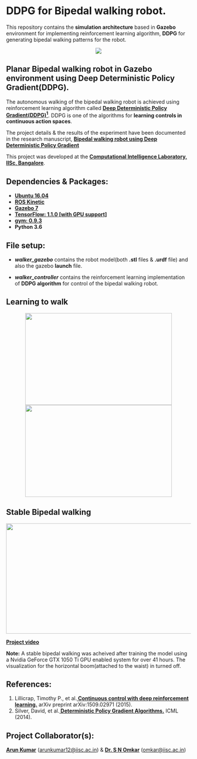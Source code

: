 # DDPG for Bipedal walking robot.
This repository contains the <b>simulation architecture</b> based in <b>Gazebo</b> environment for implementing reinforcement learning algorithm, <b>DDPG</b> for generating bipedal walking patterns for the robot. 
<p align= "center">
  <img src="walker_controller/src/biped.gif/">
</p>

## Planar Bipedal walking robot in Gazebo environment using Deep Deterministic Policy Gradient(DDPG).
The autonomous walking of the bipedal walking robot is achieved using reinforcement learning algorithm called <a href="https://github.com/nav74neet/ddpg_biped#references"><b>Deep Deterministic Policy Gradient(DDPG)<sup>1</sup></b></a>. DDPG is one of the algorithms for <b>learning controls in continuous action spaces</b>.
<p>The project details & the results of the experiment have been documented in the research manuscript, <b><a href="https://arxiv.org/abs/1807.05924v2">Bipedal walking robot using Deep Deterministic Policy Gradient</a></b></p>
This project was developed at the <a href="https://sites.google.com/site/compintellab/home"><b>Computational Intelligence Laboratory, IISc, Bangalore</b></a>.

## Dependencies & Packages:
- <b><a href="http://releases.ubuntu.com/16.04/">Ubuntu 16.04</a></b>
- <b><a href="http://wiki.ros.org/kinetic">ROS Kinetic</a></b>
- <b><a href="http://gazebosim.org/">Gazebo 7</a></b>
- <b><a href="https://www.tensorflow.org/">TensorFlow: 1.1.0 [with GPU support]</a></b> 
- <b><a href="https://gym.openai.com/docs/">gym: 0.9.3</a></b>
- <b>Python 3.6</b>

## File setup:
- ***walker_gazebo*** contains the robot model(both **.stl** files & **.urdf** file) and also the gazebo **launch** file.

- ***walker_controller*** contains the reinforcement learning implementation of **DDPG algorithm** for control of the bipedal walking robot.
 
 ## Learning to walk
<p align= "center">
  <img src="walker_controller/src/training_1.gif/" height="250" width="400" hspace="5">
  <img src="walker_controller/src/training_2.gif/" height="250" width="400">
</p>
 
 ## Stable Bipedal walking
<p align= "center">
  <img src="walker_controller/src/trained.gif/" height="300" width="550">
</p>

**<a href="https://goo.gl/1hwqJy*">Project video</a>**

**Note:** A stable bipedal walking was acheived after training the model using a Nvidia GeForce GTX 1050 Ti GPU enabled system for over 41 hours. The visualization for the horizontal boom(attached to the waist) in turned off.

## References:
<ol>
  <li>Lillicrap, Timothy P., et al.<b><a href="https://arxiv.org/abs/1509.02971"> Continuous control with deep reinforcement learning.</a></b> arXiv preprint arXiv:1509.02971 (2015).</li>
<li>Silver, David, et al.<b><a href="http://proceedings.mlr.press/v32/silver14.pdf"> Deterministic Policy Gradient Algorithms.</a></b> ICML (2014).</li>
</ol> 

## Project Collaborator(s): 
**<a href="https://github.com/ioarun">Arun Kumar</a>** (arunkumar12@iisc.ac.in) & **<a href="http://www.aero.iisc.ernet.in/people/s-n-omkar/">Dr. S N Omkar</a>** (omkar@iisc.ac.in)
